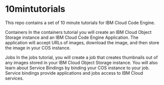 # 10mintutorials

This repo contains a set of 10 minute tutorials for IBM Cloud Code Engine. 

Containers
In the containers tutorial you will create an IBM Cloud Object Storage instance and an IBM Cloud Code Engine Application. The application will accept URLs of images, download the image, and then store the image in your COS instance.

Jobs
In the jobs tutorial, you will create a job that creates thumbnails out of any images stored in your IBM Cloud Object Storage instance. You will also learn about Service Bindings by binding your COS instance to your job. Service bindings provide applications and jobs access to IBM Cloud services.

